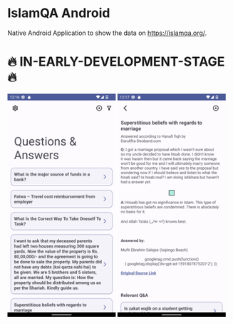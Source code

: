 # IslamQA Android

Native Android Application to show the data on https://islamqa.org/.

# 🔥 IN-EARLY-DEVELOPMENT-STAGE 🔥

<img src="https://github.com/kabirnayeem99/islam_qa_org_android/blob/dev/doc/images/demo_home_screen.png" height="500">
<img src="https://github.com/kabirnayeem99/islam_qa_org_android/blob/dev/doc/images/demo_details_page.png" height="500">

